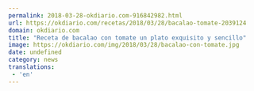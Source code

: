 ```yaml
---
permalink: 2018-03-28-okdiario.com-916842982.html
url: https://okdiario.com/recetas/2018/03/28/bacalao-tomate-2039124
domain: okdiario.com
title: "Receta de bacalao con tomate un plato exquisito y sencillo"
image: https://okdiario.com/img/2018/03/28/bacalao-con-tomate.jpg
date: undefined
category: news
translations: 
 - 'en'
---
```


